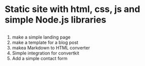 # Static site with html, css, js and simple Node.js libraries

##
1. make a simple landing page 
2. make a template for a blog post
3. makea Markdown to HTML converter
4. Simple integration for convertkit
5. Add a simple contact form

